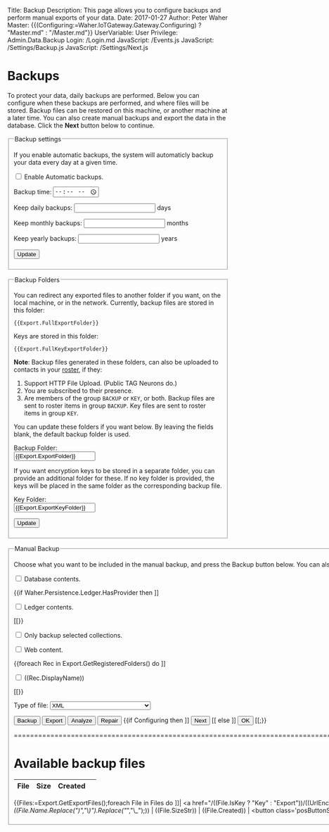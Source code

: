 ﻿Title: Backup
Description: This page allows you to configure backups and perform manual exports of your data.
Date: 2017-01-27
Author: Peter Waher
Master: {{(Configuring:=Waher.IoTGateway.Gateway.Configuring) ? "Master.md" : "/Master.md"}}
UserVariable: User
Privilege: Admin.Data.Backup
Login: /Login.md
JavaScript: /Events.js
JavaScript: /Settings/Backup.js
JavaScript: /Settings/Next.js


Backups
==============

To protect your data, daily backups are performed. Below you can configure when these backups are performed, and where files will be stored.
Backup files can be restored on this machine, or another machine at a later time. You can also create manual backups and export the data
in the database. Click the **Next** button below to continue.

<form action="UpdateBackupSettings" method="post" enctype="multipart/form-data">
<fieldset>
<legend>Backup settings</legend>

If you enable automatic backups, the system will automaticly backup your data every day at a given time.  

<p>
<input name="AutomaticBackups" id="AutomaticBackups" type="checkbox" {{(Export:=Waher.IoTGateway.Export).AutomaticBackups ? "checked" : ""}}/>
<label for="AutomaticBackups">Enable Automatic backups.</label>
</p>

<p>
<label for="BackupTime">Backup time:</label>  
<input name="BackupTime" id="BackupTime" type="time" value="{{Export.BackupTime}}" class="keepBackup"/>
</p>

<p>
<label for="KeepDays">Keep daily backups:</label>  
<input name="KeepDays" id="KeepDays" type="number" min="1" value="{{Export.BackupKeepDays}}" class="keepBackup"/> days
</p>

<p>
<label for="KeepMonths">Keep monthly backups:</label>  
<input name="KeepMonths" id="KeepMonths" type="number" min="1" value="{{Export.BackupKeepMonths}}" class="keepBackup"/> months
</p>

<p>
<label for="KeepYears">Keep yearly backups:</label>  
<input name="KeepYears" id="KeepYears" type="number" min="1" value="{{Export.BackupKeepYears}}" class="keepBackup"/> years
</p>

<p>
<button type="button" onclick="UpdateBackupSettings();">Update</button>
</p>

</fieldset>
</form>



<form action="UpdateBackupFolderSettings" method="post" enctype="multipart/form-data">
<fieldset>
<legend>Backup Folders</legend>

You can redirect any exported files to another folder if you want, on the local machine, or in the network. 
Currently, backup files are stored in this folder:

```
{{Export.FullExportFolder}}
```

Keys are stored in this folder:

```
{{Export.FullKeyExportFolder}}
```

**Note**: Backup files generated in these folders, can also be uploaded to contacts in your [roster](/Settings/Roster.md), if they:

1.	Support HTTP File Upload. (Public TAG Neurons do.)
2.	You are subscribed to their presence.
3.	Are members of the group `BACKUP` or `KEY`, or both. Backup files are sent to roster items in group `BACKUP`. Key files are sent to
	roster items in group `KEY`.

You can update these folders if you want below. By leaving the fields blank, the default backup folder is used. 

<label for="ExportFolder">Backup Folder:</label>  
<input id="ExportFolder" name="ExportFolder" type="text" value="{{Export.ExportFolder}}"/>

If you want encryption keys to be stored in a separate folder, you can provide an additional folder for these. 
If no key folder is provided, the keys will be placed in the same folder as the corresponding backup file.

<label for="KeyFolder">Key Folder:</label>  
<input id="KeyFolder" name="KeyFolder" type="text" value="{{Export.ExportKeyFolder}}"/>

<p>
<button type="button" onclick="UpdateBackupFolderSettings();">Update</button>
</p>

</fieldset>
</form>


<fieldset>
<legend>Manual Backup</legend>

<form id="ExportContents">

Choose what you want to be included in the manual backup, and press the Backup button below. You can also press
the Analyze button to analyze the database and generate a report.

<p>
<input id="Database" name="Database" type="checkbox" {{Export.ExportDatabase ? "checked" : ""}} onclick="ToggleSelectCollections()"/>
<label for="Database">Database contents.</label>
</p>

{{if Waher.Persistence.Ledger.HasProvider then ]]
<p>
<input id="Ledger" name="Ledger" type="checkbox" ((Export.ExportLedger ? "checked" : "")) onclick="ToggleSelectCollections()"/>
<label for="Ledger">Ledger contents.</label>
</p>
[[}}

<p style="display:{{Export.ExportDatabase or Export.ExportLedger ? "block" : "none"}}">
<input type="checkbox" name="OnlySelectedCollections" id="OnlySelectedCollections" onclick="ToggleSelectedCollections()"/>
<label for="OnlySelectedCollections" title="If only selected collections are to be backed up.">Only backup selected collections.</label>
</p>

<p>
<input id="WebContent" name="WebContent" type="checkbox" {{Export.ExportWebContent ? "checked" : ""}}/>
<label for="WebContent">Web content.</label>
</p>

{{foreach Rec in Export.GetRegisteredFolders() do ]]

<p>
<input id="((CategoryId:=Rec.CategoryId))" name="((CategoryId))" type="checkbox" ((Export.GetExportFolderAsync(CategoryId).Result ? "checked" : ""))/>
<label for="((CategoryId))">((Rec.DisplayName))</label>
</p>

[[}}

<p>
<label for="TypeOfFile">Type of file:</label>  
<select id="TypeOfFile" name="TypeOfFile" style="width:auto">
<option value="XML"{{(ExportType:=Export.ExportType)=="XML" ? " selected" : ""}}>XML</option>
<option value="Binary"{{ExportType=="Binary" ? " selected" : ""}}>Raw Binary</option>
<option value="Compressed"{{ExportType=="Compressed" ? " selected" : ""}}>Compressed Binary</option>
<option value="Encrypted"{{ExportType=="Encrypted" ? " selected" : ""}}>Compressed and Encrypted Binary</option>
</select>
</p>

<fieldset id="SelectedCollections" style="display:none">
<legend>Collections</legend>
<div id='Collections'>
{{foreach CollectionName in Waher.Persistence.Database.GetCollections().Result do ]]
<p>
<input type="checkbox" name="Collection_((CollectionName))" data-collection="((CollectionName))" id="Collection_((CollectionName))"/>
<label for="Collection_((CollectionName))" title="If checked, objects in collection ((CollectionName)) will be exported.">((CollectionName))</label>
</p>[[}}
</div>
</fieldset>

<p>
<button type="button" onclick="StartExport(false);" title="Uses current settings for daily backups, and performs a backup.">Backup</button>
<button type="button" onclick="StartExport(true);" title="Exports data using current settings, without changing backup settings.">Export</button>
<button type="button" onclick="StartAnalyze(false);" title="Analyzes the database for content, inconsistencies and errors.">Analyze</button>
<button type="button" onclick="StartAnalyze(true);" title="Repairs any inconsistencies and errors found in the database.">Repair</button>
{{if Configuring then ]]
<button id='NextButton' type='button' onclick='Next()'>Next</button>
[[ else ]]
<button id='NextButton' type='button' onclick='Ok()'>OK</button>
[[;}}
</p>

</form>



============================================================================================================================================

Available backup files
==============================

<div id="ExportFiles">

| File | Size | Created |    |
|:-----|:----:|:-------:|:--:|
{{Files:=Export.GetExportFiles();foreach File in Files do
	]]| <a href="/((File.IsKey ? "Key" : "Export"))/((UrlEncode(File.Name).Replace(")","%29");))" target="_blank">((File.Name.Replace(")","\\)").Replace("_","\\_");))</a> | ((File.SizeStr)) | ((File.Created)) | <button class='posButtonSm' onclick='DeleteExport("((File.Name.Replace('"','\\"');))")'>Delete</button> |
[[;}}

</div>